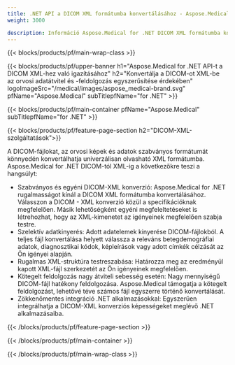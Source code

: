 ```yaml
---
title: .NET API a DICOM XML formátumba konvertálásához - Aspose.Medical
weight: 3000

description: Információ Aspose.Medical for .NET DICOM XML formátumba konvertálására szolgáló API-ról
---
```


{{< blocks/products/pf/main-wrap-class >}}

{{< blocks/products/pf/upper-banner h1="Aspose.Medical for .NET API-t a DICOM XML-hez való igazításához" h2="Konvertálja a DICOM-ot XML-be az orvosi adatátvitel és -feldolgozás egyszerűsítése érdekében" logoImageSrc="/medical/images/aspose_medical-brand.svg" pfName="Aspose.Medical" subTitlepfName="for .NET" >}}

{{< blocks/products/pf/main-container pfName="Aspose.Medical" subTitlepfName="for .NET" >}}

{{< blocks/products/pf/feature-page-section h2="DICOM-XML-szolgáltatások">}}

<p>A DICOM-fájlokat, az orvosi képek és adatok szabványos formátumát könnyedén konvertálhatja univerzálisan olvasható XML formátumba. Aspose.Medical for .NET DICOM-tól XML-ig a következőkre teszi a hangsúlyt:</p>

<ul>
<li>Szabványos és egyéni DICOM-XML konverzió: Aspose.Medical for .NET rugalmasságot kínál a DICOM XML formátumba konvertálásához. Válasszon a DICOM - XML konverzió közül a specifikációknak megfelelően. Másik lehetőségként egyéni megfeleltetéseket is létrehozhat, hogy az XML-kimenetet az igényeinek megfelelően szabja testre.</li>
<li>Szelektív adatkinyerés: Adott adatelemek kinyerése DICOM-fájlokból. A teljes fájl konvertálása helyett válassza a releváns betegdemográfiai adatok, diagnosztikai kódok, képleírások vagy adott címkék célzását az Ön igényei alapján.</li>
<li>Rugalmas XML-struktúra testreszabása: Határozza meg az eredményül kapott XML-fájl szerkezetét az Ön igényeinek megfelelően.</li>
<li>Kötegelt feldolgozás nagy átviteli sebesség esetén: Nagy mennyiségű DICOM-fájl hatékony feldolgozása. Aspose.Medical támogatja a kötegelt feldolgozást, lehetővé téve számos fájl egyszerre történő konvertálását.</li>
<li>Zökkenőmentes integráció .NET alkalmazásokkal: Egyszerűen integrálhatja a DICOM-XML konverziós képességeket meglévő .NET alkalmazásaiba.</li>
</ul>

{{< /blocks/products/pf/feature-page-section >}}

{{< /blocks/products/pf/main-container >}}

{{< /blocks/products/pf/main-wrap-class >}}